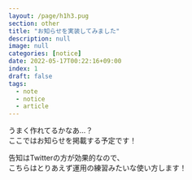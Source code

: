 ```yaml
---
layout: /page/h1h3.pug
section: other
title: "お知らせを実装してみました"
description: null
image: null
categories: [notice]
date: 2022-05-17T00:22:16+09:00
index: 1
draft: false
tags:
  - note
  - notice
  - article
---
```


うまく作れてるかなあ…？\
ここではお知らせを掲載する予定です！

告知はTwitterの方が効果的なので、\
こちらはとりあえず運用の練習みたいな使い方します！
